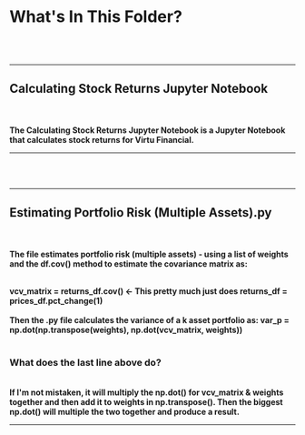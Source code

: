 # What's In This Folder?
<br></br>

-------------------------------------------------------------------------------------------------------------------------------------------------------------

## Calculating Stock Returns Jupyter Notebook
<br></br>
<b>The Calculating Stock Returns Jupyter Notebook is a Jupyter Notebook that calculates stock returns for Virtu Financial.<b>
  
-------------------------------------------------------------------------------------------------------------------------------------------------------------

<br></br>

-------------------------------------------------------------------------------------------------------------------------------------------------------------

## Estimating Portfolio Risk (Multiple Assets).py
<br></br>
<b>The file estimates portfolio risk (multiple assets) - using a list of weights and the df.cov() method to estimate the covariance matrix as:</b>
<div>&nbsp;</div>
<b>vcv_matrix = returns_df.cov() <- This pretty much just does returns_df = prices_df.pct_change(1)</b>
<div>&nbsp;</div>
<b> Then the .py file calculates the variance of a k asset portfolio as:</b>
<b>var_p = np.dot(np.transpose(weights), np.dot(vcv_matrix, weights))</b>
<div>&nbsp;</div>
  
  
### What does the last line above do?
  
  
<div>&nbsp;</div>
<b>If I'm not mistaken, it will multiply the np.dot() for vcv_matrix & weights together and then add it to weights in np.transpose(). 
Then the biggest np.dot() will multiple the two together and produce a result.



-------------------------------------------------------------------------------------------------------------------------------------------------------------
